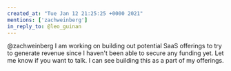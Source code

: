```yaml
---
created_at: "Tue Jan 12 21:25:25 +0000 2021"
mentions: ['zachweinberg']
in_reply_to: @leo_guinan
---
```


@zachweinberg I am working on building out potential SaaS offerings to try to generate revenue since I haven't been able to secure any funding yet. Let me know if you want to talk. I can see building this as a part of my offerings.